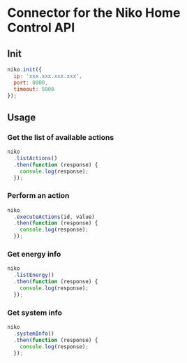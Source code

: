 # Connector for the Niko Home Control API

## Init

```js
niko.init({
  ip: 'xxx.xxx.xxx.xxx',
  port: 8000,
  timeout: 5000
});
```

## Usage

### Get the list of available actions

```js
niko
  .listActions()
  .then(function (response) {
    console.log(response);
  });
```

### Perform an action

```js
niko
  .executeActions(id, value)
  .then(function (response) {
    console.log(response);
  });
```


### Get energy info

```js
niko
  .listEnergy()
  .then(function (response) {
    console.log(response);
  });
```

### Get system info

```js
niko
  .systemInfo()
  .then(function (response) {
    console.log(response);
  });
```
